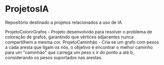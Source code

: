 # ProjetosIA
Repositório destinado a projetos relacionados a uso de IA

ProjetoColorirGrafos - Projeto desenvolvido para resolver o problema de coloração de grafos, garantindo que vértices adjacentes nunca compartilhem a mesma cor.
ProjetoCaminhão - Cria se um grafo com pesos a cada aresta que ligam os nós, o objetivo é encontrar o melhor caminho para um "caminhão" que carrega um peso x ir do ponto a até b, considerando os pesos suportados nas arestas.
